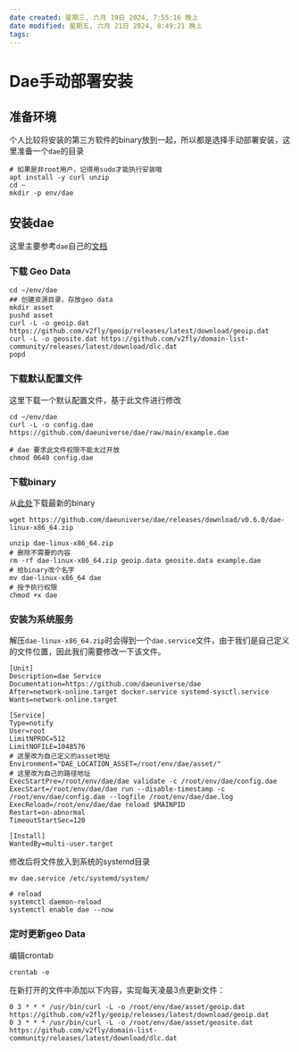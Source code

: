 ```yaml
---
date created: 星期三, 六月 19日 2024, 7:55:16 晚上
date modified: 星期五, 六月 21日 2024, 8:49:21 晚上
tags: 
---
```


# Dae手动部署安装

## 准备环境

个人比较将安装的第三方软件的binary放到一起，所以都是选择手动部署安装，这里准备一个`dae`的目录

```shell
# 如果是非root用户，记得用sudo才能执行安装哦
apt install -y curl unzip
cd ~
mkdir -p env/dae
```

## 安装dae

这里主要参考`dae`自己的[文档](https://github.com/daeuniverse/dae/blob/main/docs/en/user-guide/run-as-daemon.md)

### 下载 Geo Data

```shell
cd ~/env/dae
## 创建资源目录，存放geo data
mkdir asset
pushd asset
curl -L -o geoip.dat https://github.com/v2fly/geoip/releases/latest/download/geoip.dat
curl -L -o geosite.dat https://github.com/v2fly/domain-list-community/releases/latest/download/dlc.dat
popd
```

### 下载默认配置文件

这里下载一个默认配置文件，基于此文件进行修改

```shell
cd ~/env/dae
curl -L -o config.dae https://github.com/daeuniverse/dae/raw/main/example.dae

# dae 要求此文件权限不能太过开放
chmod 0640 config.dae
```

### 下载binary

从[此处](https://github.com/daeuniverse/dae/releases/tag/v0.6.0)下载最新的binary

```shell
wget https://github.com/daeuniverse/dae/releases/download/v0.6.0/dae-linux-x86_64.zip

unzip dae-linux-x86_64.zip
# 删除不需要的内容
rm -rf dae-linux-x86_64.zip geoip.data geosite.data example.dae
# 给binary改个名字
mv dae-linux-x86_64 dae
# 授予执行权限
chmod +x dae
```

### 安装为系统服务

解压`dae-linux-x86_64.zip`时会得到一个`dae.service`文件，由于我们是自己定义的文件位置，因此我们需要修改一下该文件。

```shell
[Unit]
Description=dae Service
Documentation=https://github.com/daeuniverse/dae
After=network-online.target docker.service systemd-sysctl.service
Wants=network-online.target

[Service]
Type=notify
User=root
LimitNPROC=512
LimitNOFILE=1048576
# 这里改为自己定义的asset地址
Environment="DAE_LOCATION_ASSET=/root/env/dae/asset/"
# 这里改为自己的路径地址
ExecStartPre=/root/env/dae/dae validate -c /root/env/dae/config.dae
ExecStart=/root/env/dae/dae run --disable-timestamp -c /root/env/dae/config.dae --logfile /root/env/dae/dae.log
ExecReload=/root/env/dae/dae reload $MAINPID
Restart=on-abnormal
TimeoutStartSec=120

[Install]
WantedBy=multi-user.target
```

修改后将文件放入到系统的systemd目录

```shell
mv dae.service /etc/systemd/system/

# reload 
systemctl daemon-reload
systemctl enable dae --now
```

### 定时更新geo Data

编辑crontab

```shell
crontab -e

```

在新打开的文件中添加以下内容，实现每天凌晨3点更新文件：

```
0 3 * * * /usr/bin/curl -L -o /root/env/dae/asset/geoip.dat https://github.com/v2fly/geoip/releases/latest/download/geoip.dat
0 3 * * * /usr/bin/curl -L -o /root/env/dae/asset/geosite.dat https://github.com/v2fly/domain-list-community/releases/latest/download/dlc.dat
```